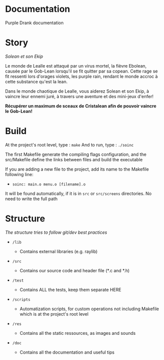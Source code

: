# Documentation

Purple Drank documentation

# Story

*Solean et son Ekip*

Le monde de Lealle est attaqué par un virus mortel, la fièvre Ebolean, causée par le Gob-Lean lorsqu'il se fit quitter par sa copean. Cette rage se fit ressenti lors d'orages violets, les purple rain, rendant le monde accroc à cette substance qu'est la lean.

Dans le monde chaotique de Lealle, vous aiderez Solean et son Ekip, à vaincre leur ennemi juré, à travers une aventure et des mini-jeux d'enfer!

**Récupérer un maximum de sceaux de Cristalean afin de pouvoir vaincre le Gob-Lean!**

# Build

At the project's root level, type : `make`
And to run, type : `./soinc`

The first Makefile generate the compiling flags configuration, and the src/Makefile define the links between files and build the executable

If you are adding a new file to the project, add its name to the Makefile following line:

* `soinc: main.o menu.o [filename].o`

It will be found automatically, if it is in `src` or `src/screens` directories. No need to write the full path

# Structure

*The structure tries to follow git/dev best practices*

* `/lib`
    * Contains external libraries (e.g. raylib)

* `/src`
    * Contains our source code and header file (*.c and *.h)

* `/test`
    * Contains ALL the tests, keep them separate HERE

* `/scripts`
    * Automatization scripts, for custom operations not including Makefile which is at the project's root level

* `/res`
    * Contains all the static ressources, as images and sounds

* `/doc`
    * Contains all the documentation and useful tips
